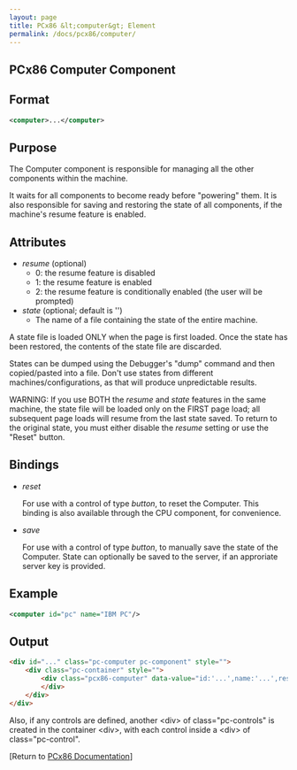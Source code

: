 ```yaml
---
layout: page
title: PCx86 &lt;computer&gt; Element
permalink: /docs/pcx86/computer/
---
```


PCx86 Computer Component
------------------------

Format
------

```xml
<computer>...</computer>
```

Purpose
-------

The Computer component is responsible for managing all the other components within the machine.

It waits for all components to become ready before "powering" them. It is also responsible for saving
and restoring the state of all components, if the machine's resume feature is enabled.

Attributes
----------

* *resume* (optional)
	* 0: the resume feature is disabled
	* 1: the resume feature is enabled
	* 2: the resume feature is conditionally enabled (the user will be prompted)
* *state* (optional; default is '')
	* The name of a file containing the state of the entire machine.

A state file is loaded ONLY when the page is first loaded.	Once the state has been restored,
the contents of the state file are discarded.

States can be dumped using the Debugger's "dump" command and then copied/pasted into a file.
Don't use states from different machines/configurations, as that will produce unpredictable results.

WARNING: If you use BOTH the *resume* and *state* features in the same machine, the state file will
be loaded only on the FIRST page load; all subsequent page loads will resume from the last state saved.
To return to the original state, you must either disable the *resume* setting or use the "Reset" button. 

Bindings
--------

 * *reset*

	For use with a control of type *button*, to reset the Computer. This binding is also available
	through the CPU component, for convenience.
	
 * *save*

	For use with a control of type *button*, to manually save the state of the Computer. State can optionally
	be saved to the server, if an approriate server key is provided.

Example
-------

```xml
<computer id="pc" name="IBM PC"/>
```

Output
------

```html
<div id="..." class="pc-computer pc-component" style="">
    <div class="pc-container" style="">
        <div class="pcx86-computer" data-value="id:'...',name:'...',resume:'...',state:'...'">
        </div>
    </div>
</div>
```

Also, if any controls are defined, another &lt;div&gt; of class="pc-controls" is created in the container &lt;div&gt;,
with each control inside a &lt;div&gt; of class="pc-control".

[Return to [PCx86 Documentation](..)]

